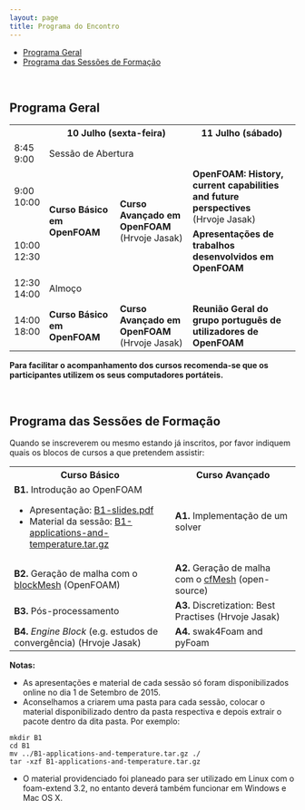 ```yaml
---
layout: page
title: Programa do Encontro
---
```


  * [Programa Geral](#programa-geral)
  * [Programa das Sessões de Formação](#programa-das-sessões-de-formação)

<br>

<h2 id="programa-geral">Programa Geral</h2>

<table>
    <tbody>
    <tr>
        <th></th>
        <th colspan="2">10 Julho (sexta-feira)</th>
        <th>11 Julho (sábado)</th>
    </tr>
    <tr>
        <td>8:45 <br> 9:00</td>
        <td colspan="2">Sessão de Abertura</td>
        <td></td>
    </tr>
    <tr>
        <td>9:00 <br> 10:00</td>
        <td rowspan="2"><b>Curso Básico em OpenFOAM</b></td>
        <td rowspan="2"><b>Curso Avançado em OpenFOAM</b> <br> (Hrvoje Jasak)</td>
        <td><b>OpenFOAM: History, current capabilities and future perspectives</b><br>(Hrvoje Jasak)</td>
    </tr>
    <tr>
        <td>10:00 <br> 12:30</td>
        <td><b>Apresentações de trabalhos desenvolvidos em OpenFOAM</b></td>
    </tr>
    <tr>
        <td>12:30 <br> 14:00</td>
        <td colspan="3">Almoço</td>
    </tr>
    <tr>
        <td>14:00 <br> 18:00</td>
        <td><b>Curso Básico em OpenFOAM</b></td>
        <td><b>Curso Avançado em OpenFOAM</b> <br> (Hrvoje Jasak)</td>
        <td><b>Reunião Geral do grupo português de utilizadores de OpenFOAM</b></td>
    </tr>
    </tbody>
</table>

<b>Para facilitar o acompanhamento dos cursos recomenda-se que os participantes utilizem os seus computadores portáteis.</b>

<br>

<h2 id="programa-das-sessões-de-formação">Programa das Sessões de Formação</h2>

Quando se inscreverem ou mesmo estando já inscritos, por favor indiquem quais os blocos de cursos a que pretendem assistir:

<table>
  <tr>
    <th>Curso Básico</th>
    <th>Curso Avançado</th>
  </tr>
  <tr>
    <td style="text-align: left;">
      <b>B1.</b> Introdução ao OpenFOAM
      <br>
      <ul>
      <li>Apresentação: <a href="https://github.com/foam-at-pt/foam-at-pt.github.io/releases/download/primeiroEncontro/B1-slides.pdf">B1-slides.pdf</a></li>
      <li>Material da sessão: <a href="https://github.com/foam-at-pt/foam-at-pt.github.io/releases/download/primeiroEncontro/B1-applications-and-temperature.tar.gz">B1-applications-and-temperature.tar.gz</a></li>
      </ul>
    </td>
    <td style="text-align: left;"><b>A1.</b> Implementação de um solver</td>
  </tr>
  <tr>
    <td style="text-align: left;"><b>B2.</b> Geração de malha com o <a href="http://cfd.direct/openfoam/user-guide/blockMesh/">blockMesh</a> (OpenFOAM)</td>
    <td style="text-align: left;"><b>A2.</b> Geração de malha com o <a href="http://www.c-fields.com/cfmesh">cfMesh</a> (open-source)</td>
  </tr>
  <tr>
    <td style="text-align: left;"><b>B3.</b> Pós-processamento</td>
    <td style="text-align: left;"><b>A3.</b> Discretization: Best Practises (Hrvoje Jasak)</td>
  </tr>
  <tr>
    <td style="text-align: left;"><b>B4.</b> <i>Engine Block</i> (e.g. estudos de convergência) (Hrvoje Jasak)</td>
    <td style="text-align: left;"><b>A4.</b> swak4Foam and pyFoam</td>
  </tr>
</table>

<b>Notas:</b>

  * As apresentações e material de cada sessão só foram disponibilizados online no dia 1 de Setembro de 2015.
  * Aconselhamos a criarem uma pasta para cada sessão, colocar o material disponibilizado dentro da pasta respectiva e depois extrair o pacote dentro da dita pasta. Por exemplo:

  ```
  mkdir B1
  cd B1
  mv ../B1-applications-and-temperature.tar.gz ./
  tar -xzf B1-applications-and-temperature.tar.gz
  ```

  * O material providenciado foi planeado para ser utilizado em Linux com o foam-extend 3.2, no entanto deverá também funcionar em Windows e Mac OS X.
